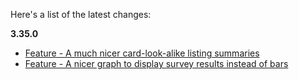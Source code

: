 Here's a list of the latest changes:

**3.35.0**

- [Feature - A much nicer card-look-alike listing summaries](https://trello.com/c/DyDDF7vy/671-new-ad-tile-and-event-tiles)
- [Feature - A nicer graph to display survey results instead of bars](https://trello.com/c/xKsmGgE3/676-display-a-nicer-graph-for-stats-in-event-dashboard)
